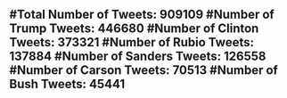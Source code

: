 #Total Number of Tweets: 909109 
#Number of Trump Tweets: 446680
#Number of Clinton Tweets: 373321
#Number of Rubio Tweets: 137884
#Number of Sanders Tweets: 126558
#Number of Carson Tweets: 70513
#Number of Bush Tweets: 45441
---
